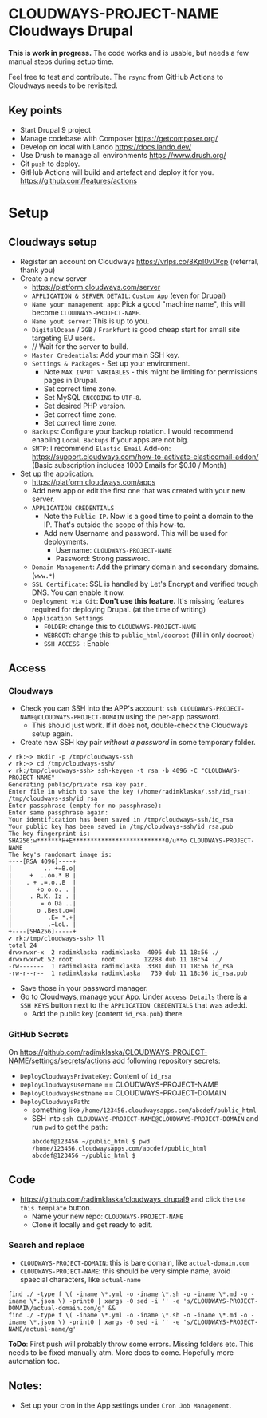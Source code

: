 # CLOUDWAYS-PROJECT-NAME Cloudways Drupal

**This is work in progress.** The code works and is usable, but needs a few manual steps during setup time.

Feel free to test and contribute. The `rsync` from GitHub Actions to Cloudways needs to be revisited.

## Key points
* Start Drupal 9 project
* Manage codebase with Composer https://getcomposer.org/
* Develop on local with Lando https://docs.lando.dev/
* Use Drush to manage all environments https://www.drush.org/
* Git `push` to deploy.
* GitHub Actions will build and artefact and deploy it for you. https://github.com/features/actions

# Setup

## Cloudways setup

* Register an account on Cloudways https://vrlps.co/8KpI0vD/cp (referral, thank you)
* Create a new server
  * https://platform.cloudways.com/server
  * `APPLICATION & SERVER DETAIL`: `Custom App` (even for Drupal)
  * `Name your management app`: Pick a good "machine name", this will become `CLOUDWAYS-PROJECT-NAME`.
  * `Name yout server`: This is up to you.
  * `DigitalOcean` / `2GB` / `Frankfurt` is good cheap start for small site targeting EU users.
  * // Wait for the server to build.
  * `Master Credentials`: Add your main SSH key.
  * `Settings & Packages` - Set up your environment.
    * Note `MAX INPUT VARIABLES` - this might be limiting for permissions pages in Drupal.
    * Set correct time zone.
    * Set MySQL `ENCODING` to `UTF-8`.
    * Set desired PHP version.
    * Set correct time zone.
    * Set correct time zone.
  * `Backups`: Configure your backup rotation. I would recommend enabling `Local Backups` if your apps are not big.
  * `SMTP`: I recommend `Elastic Email` Add-on: https://support.cloudways.com/how-to-activate-elasticemail-addon/ (Basic subscription includes 1000 Emails for $0.10 / Month)
* Set up the application.
  * https://platform.cloudways.com/apps
  * Add new app or edit the first one that was created with your new server. 
  * `APPLICATION CREDENTIALS`
    * Note the `Public IP`. Now is a good time to point a domain to the IP. That's outside the scope of this how-to.
    * Add new Username and password. This will be used for deployments.
        * Username: `CLOUDWAYS-PROJECT-NAME`
        * Password: Strong password.
  * `Domain Management`: Add the primary domain and secondary domains. (`www.*`)
  * `SSL Certificate`: SSL is handled by Let's Encrypt and verified trough DNS. You can enable it now.
  * `Deployment via Git`: **Don't use this feature.** It's missing features required for deploying Drupal. (at the time of writing)
  * `Application Settings`
    * `FOLDER`: change this to `CLOUDWAYS-PROJECT-NAME`
    * `WEBROOT`: change this to `public_html/docroot` (fill in only `docroot`)
    * `SSH ACCESS `: Enable

## Access

### Cloudways

* Check you can SSH into the APP's account: `ssh CLOUDWAYS-PROJECT-NAME@CLOUDWAYS-PROJECT-DOMAIN` using the per-app password.
  * This should just work. If it does not, double-check the Cloudways setup again.
* Create new SSH key pair *without a password* in some temporary folder.
```
✔ rk:~> mkdir -p /tmp/cloudways-ssh
✔ rk:~> cd /tmp/cloudways-ssh/
✔ rk:/tmp/cloudways-ssh> ssh-keygen -t rsa -b 4096 -C "CLOUDWAYS-PROJECT-NAME"
Generating public/private rsa key pair.
Enter file in which to save the key (/home/radimklaska/.ssh/id_rsa): /tmp/cloudways-ssh/id_rsa
Enter passphrase (empty for no passphrase): 
Enter same passphrase again: 
Your identification has been saved in /tmp/cloudways-ssh/id_rsa
Your public key has been saved in /tmp/cloudways-ssh/id_rsa.pub
The key fingerprint is:
SHA256:w*******H+E**************************O/u**o CLOUDWAYS-PROJECT-NAME
The key's randomart image is:
+---[RSA 4096]----+
|         .. +=B.o|
|     +  ..oo.* B |
|    . + .=.o..B  |
|       +o o.o. . |
|     . R.K. Iz . |
|        = o Da ..|
|       o .Best.o=|
|          .E= *.+|
|          .+LoL. |
+----[SHA256]-----+
✔ rk:/tmp/cloudways-ssh> ll
total 24
drwxrwxr-x  2 radimklaska radimklaska  4096 dub 11 18:56 ./
drwxrwxrwt 52 root        root        12288 dub 11 18:54 ../
-rw-------  1 radimklaska radimklaska  3381 dub 11 18:56 id_rsa
-rw-r--r--  1 radimklaska radimklaska   739 dub 11 18:56 id_rsa.pub
```
* Save those in your password manager.
* Go to Cloudways, manage your App. Under `Access Details` there is a `SSH KEYS` button next to the `APPLICATION CREDENTIALS` that was adedd.
  * Add the public key (content `id_rsa.pub`) there.

### GitHub Secrets

On https://github.com/radimklaska/CLOUDWAYS-PROJECT-NAME/settings/secrets/actions add following repository secrets:

* `DeployCloudwaysPrivateKey`: Content of `id_rsa`
* `DeployCloudwaysUsername` == CLOUDWAYS-PROJECT-NAME
* `DeployCloudwaysHostname` == CLOUDWAYS-PROJECT-DOMAIN
* `DeployCloudwaysPath`:
  * something like `/home/123456.cloudwaysapps.com/abcdef/public_html`
  * SSH into `ssh CLOUDWAYS-PROJECT-NAME@CLOUDWAYS-PROJECT-DOMAIN` and run `pwd` to get the path:
    ```
    abcdef@123456 ~/public_html $ pwd
    /home/123456.cloudwaysapps.com/abcdef/public_html
    abcdef@123456 ~/public_html $
    ```

## Code

* https://github.com/radimklaska/cloudways_drupal9 and click the `Use this template` button.
  * Name your new repo: `CLOUDWAYS-PROJECT-NAME`
  * Clone it locally and get ready to edit.  

### Search and replace

* `CLOUDWAYS-PROJECT-DOMAIN`: this is bare domain, like `actual-domain.com`
* `CLOUDWAYS-PROJECT-NAME`: this should be very simple name, avoid spaecial characters, like `actual-name`

```
find ./ -type f \( -iname \*.yml -o -iname \*.sh -o -iname \*.md -o -iname \*.json \) -print0 | xargs -0 sed -i '' -e 's/CLOUDWAYS-PROJECT-DOMAIN/actual-domain.com/g' &&
find ./ -type f \( -iname \*.yml -o -iname \*.sh -o -iname \*.md -o -iname \*.json \) -print0 | xargs -0 sed -i '' -e 's/CLOUDWAYS-PROJECT-NAME/actual-name/g'
```

**ToDo**: First push will probably throw some errors. Missing folders etc. This needs to be fixed manually atm. More docs to come. Hopefully more automation too.

## Notes:
* Set up your cron in the App settings under `Cron Job Management`.
